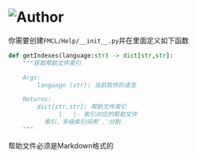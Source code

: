 # ![Author](https://img.shields.io/badge/Author-YongjianWang-green.svg)

你需要创建`FMCL/Help/__init__.py`并在里面定义如下函数

```python
def getIndexes(language:str) -> dict[str,str]:
    """获取帮助文件索引

    Args:
        language (str): 当前软件的语言

    Returns:
        dict[str,str]: 帮助文件索引
              |   |- 索引对应的帮助文件
          索引，多级索引间用'.'分割
    """
```

帮助文件必须是Markdown格式的
